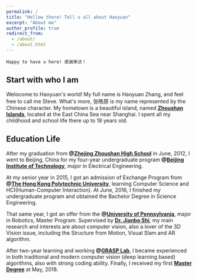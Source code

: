 ```yaml
---
permalink: /
title: "Hellow there! Tell u all about Haoyuan"
excerpt: "About me"
author_profile: true
redirect_from: 
  - /about/
  - /about.html
---
```


`Happy to have u here! 感谢来访！`


Start with who I am
------------------
Welocome to Haoyuan's world! My full name is Haoyuan Zhang, and feel free to call me Steve. What's more, 张皓原 is my name represented by the Chinese character. My hometown is a beautiful island, named **[Zhoushan Islands](https://zh.wikipedia.org/wiki/%E8%88%9F%E5%B1%B1%E7%BE%A4%E5%B2%9B)**, located at the East China Sea near Shanghai. I spent all my childhood and school life there up to 18 years old.


Education Life
--------------
After my graduation from **@[Zhejing Zhoushan High School](http://www.zjzszx.cn)** in June, 2012, I went to Beijing, China for my four-year undergraduate program **@[Beijing Institute of Technology](http://www.bit.edu.cn/)**, major in Electrical Engineering. 

At my senior year in 2015, I got an admission of Exchange Program from **@[The Hong Kong Polytechnic University](https://www.polyu.edu.hk/web/en/home/index.html)**, learning Computer Science and HCI(Human-Computer Interaction). At June, 2016, I finished my undergraduate program and obtained the Bachelor Degree in Science Engineering.     

That same year, I got an offer from the **@[University of Pennsylvania](https://www.upenn.edu/)**, major in Robotics, Master Program. Supervised by **[Dr. Jianbo Shi](http://www.cis.upenn.edu/~jshi/)**, my main research and interests are about computer vision, also a lover of the 3D Vision issue, including the Structure from Motion, Visual Slam and AR algorithm. 

After two-year learning and working **@[GRASP Lab](https://www.grasp.upenn.edu/)**, I became experienced in both traditional and modern computer vision (deep learning based) algorithms, also with strong coding ability. Finally, I received my first **[Master Degree](https://www.grasp.upenn.edu/people/haoyuan-zhang)** at May, 2018. 
